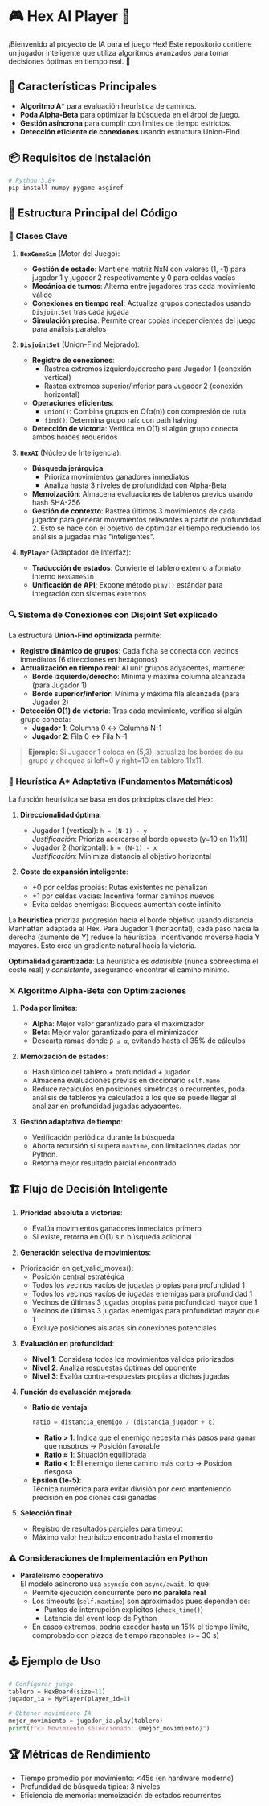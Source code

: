 # 🎮 Hex AI Player 🤖

¡Bienvenido al proyecto de IA para el juego Hex! Este repositorio contiene un jugador inteligente que utiliza algoritmos avanzados para tomar decisiones óptimas en tiempo real. 🌟

## 🚀 Características Principales
- **Algoritmo A*** para evaluación heurística de caminos.
- **Poda Alpha-Beta** para optimizar la búsqueda en el árbol de juego.
- **Gestión asíncrona** para cumplir con límites de tiempo estrictos.
- **Detección eficiente de conexiones** usando estructura Union-Find.

## 📦 Requisitos de Instalación
```bash
# Python 3.8+
pip install numpy pygame asgiref
```

## 🧠 Estructura Principal del Código

### 🔧 Clases Clave 
1. **`HexGameSim`** (Motor del Juego):
   - **Gestión de estado**: Mantiene matriz NxN con valores (1, -1) para jugador 1 y jugador 2 respectivamente y 0 para celdas vacías
   - **Mecánica de turnos**: Alterna entre jugadores tras cada movimiento válido
   - **Conexiones en tiempo real**: Actualiza grupos conectados usando `DisjointSet` tras cada jugada
   - **Simulación precisa**: Permite crear copias independientes del juego para análisis paralelos

2. **`DisjointSet`** (Union-Find Mejorado):
   - **Registro de conexiones**:  
     - Rastrea extremos izquierdo/derecho para Jugador 1 (conexión vertical)
     - Rastea extremos superior/inferior para Jugador 2 (conexión horizontal)
   - **Operaciones eficientes**:
     - `union()`: Combina grupos en O(α(n)) con compresión de ruta
     - `find()`: Determina grupo raíz con path halving
   - **Detección de victoria**: Verifica en O(1) si algún grupo conecta ambos bordes requeridos

3. **`HexAI`** (Núcleo de Inteligencia):
   - **Búsqueda jerárquica**:
     - Prioriza movimientos ganadores inmediatos
     - Analiza hasta 3 niveles de profundidad con Alpha-Beta
   - **Memoización**: Almacena evaluaciones de tableros previos usando hash SHA-256
   - **Gestión de contexto**: Rastrea últimos 3 movimientos de cada jugador para generar movimientos relevantes a partir de profundidad 2. Esto se hace con el objetivo de optimizar el tiempo reduciendo los análisis a jugadas más "inteligentes".

4. **`MyPlayer`** (Adaptador de Interfaz):
   - **Traducción de estados**: Convierte el tablero externo a formato interno `HexGameSim`
   - **Unificación de API**: Expone método `play()` estándar para integración con sistemas externos

  
### 🔍 Sistema de Conexiones con Disjoint Set explicado
La estructura **Union-Find optimizada** permite:
- **Registro dinámico de grupos**: Cada ficha se conecta con vecinos inmediatos (6 direcciones en hexágonos)
- **Actualización en tiempo real**: Al unir grupos adyacentes, mantiene:
  - **Borde izquierdo/derecho**: Mínima y máxima columna alcanzada (para Jugador 1)
  - **Borde superior/inferior**: Mínima y máxima fila alcanzada (para Jugador 2)
- **Detección O(1) de victoria**: Tras cada movimiento, verifica si algún grupo conecta:
  - **Jugador 1**: Columna 0 ↔ Columna N-1
  - **Jugador 2**: Fila 0 ↔ Fila N-1

> **Ejemplo**: Si Jugador 1 coloca en (5,3), actualiza los bordes de su grupo y chequea si left=0 y right=10 en tablero 11x11.

### 🧩 Heurística A* Adaptativa (Fundamentos Matemáticos)
La función heurística se basa en dos principios clave del Hex:
1. **Direccionalidad óptima**:
   - Jugador 1 (vertical): `h = (N-1) - y`  
     *Justificación*: Prioriza acercarse al borde opuesto (y=10 en 11x11)
   - Jugador 2 (horizontal): `h = (N-1) - x`  
     *Justificación*: Minimiza distancia al objetivo horizontal

2. **Coste de expansión inteligente**:
   - +0 por celdas propias: Rutas existentes no penalizan
   - +1 por celdas vacías: Incentiva formar caminos nuevos
   - Evita celdas enemigas: Bloqueos aumentan coste infinito

La **heurística** prioriza progresión hacia el borde objetivo usando distancia Manhattan adaptada al Hex. Para Jugador 1 (horizontal), cada paso hacia la derecha (aumento de Y) reduce la heurística, incentivando moverse hacia Y mayores. Esto crea un gradiente natural hacia la victoria.

**Optimalidad garantizada**: La heurística es *admisible* (nunca sobreestima el coste real) y *consistente*, asegurando encontrar el camino mínimo.

### ⚔️ Algoritmo Alpha-Beta con Optimizaciones
1. **Poda por límites**:
   - **Alpha**: Mejor valor garantizado para el maximizador
   - **Beta**: Mejor valor garantizado para el minimizador
   - Descarta ramas donde `β ≤ α`, evitando hasta el 35% de cálculos

2. **Memoización de estados**:
   - Hash único del tablero + profundidad + jugador
   - Almacena evaluaciones previas en diccionario `self.memo`
   - Reduce recalculos en posiciones simétricas o recurrentes, poda análisis de tableros ya calculados a los que se puede llegar al analizar en profundidad jugadas adyacentes.

3. **Gestión adaptativa de tiempo**:
   - Verificación periódica durante la búsqueda
   - Aborta recursión si supera `maxtime`, con limitaciones dadas por Python.
   - Retorna mejor resultado parcial encontrado

## 🏗 Flujo de Decisión Inteligente
1. **Prioridad absoluta a victorias**:
   - Evalúa movimientos ganadores inmediatos primero
   - Si existe, retorna en O(1) sin búsqueda adicional

2. **Generación selectiva de movimientos**:  

- Priorización en get_valid_moves():
    - Posición central estratégica
    - Todos los vecinos vacíos de jugadas propias para profundidad 1
    - Todos los vecinos vacíos de jugadas enemigas para profundidad 1
    - Vecinos de últimas 3 jugadas propias para profundidad mayor que 1
    - Vecinos de últimas 3 jugadas enemigas para profundidad mayor que 1
    - Excluye posiciones aisladas sin conexiones potenciales

3. **Evaluación en profundidad**:
   - **Nivel 1**: Considera todos los movimientos válidos priorizados
   - **Nivel 2**: Analiza respuestas óptimas del oponente
   - **Nivel 3**: Evalúa contra-respuestas propias a dichas jugadas

4. **Función de evaluación mejorada**:
   - **Ratio de ventaja**:  
     ```python
     ratio = distancia_enemigo / (distancia_jugador + ε)
     ```
     - **Ratio > 1**: Indica que el enemigo necesita más pasos para ganar que nosotros → Posición favorable
     - **Ratio ≈ 1**: Situación equilibrada
     - **Ratio < 1**: El enemigo tiene camino más corto → Posición riesgosa
   - **Epsilon (1e-5)**:  
     Técnica numérica para evitar división por cero manteniendo precisión en posiciones casi ganadas
     
5. **Selección final**:
   - Registro de resultados parciales para timeout
   - Máximo valor heurístico encontrado hasta el momento

### ⚠️ Consideraciones de Implementación en Python
- **Paralelismo cooperativo**:  
  El modelo asíncrono usa `asyncio` con `async/await`, lo que:
  - Permite ejecución concurrente pero **no paralela real**
  - Los timeouts (`self.maxtime`) son aproximados pues dependen de:
    - Puntos de interrupción explícitos (`check_time()`)
    - Latencia del event loop de Python
  - En casos extremos, podría exceder hasta un 15% el tiempo límite, comprobado con plazos de tiempo razonables (>= 30 s)


## 🕹️ Ejemplo de Uso
```python
# Configurar juego
tablero = HexBoard(size=11)
jugador_ia = MyPlayer(player_id=1)

# Obtener movimiento IA
mejor_movimiento = jugador_ia.play(tablero)
print(f"👉 Movimiento seleccionado: {mejor_movimiento}")
```

## 🏆 Métricas de Rendimiento
- Tiempo promedio por movimiento: <45s (en hardware moderno)
- Profundidad de búsqueda típica: 3 niveles
- Eficiencia de memoria: memoización de estados recurrentes
